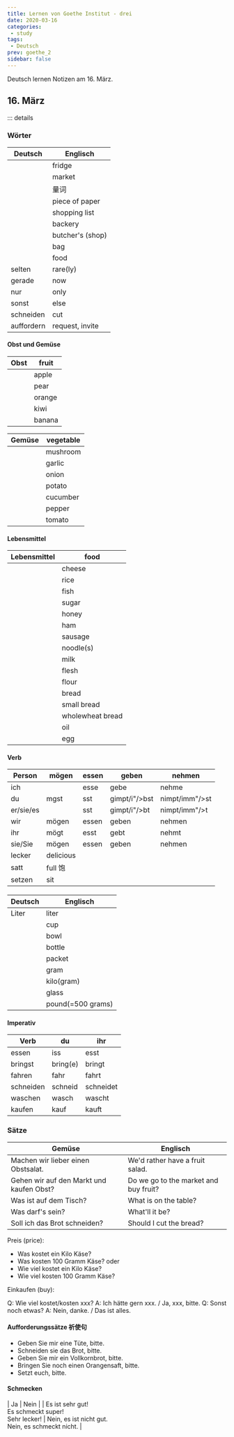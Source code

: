 ```yaml
---
title: Lernen von Goethe Institut - drei
date: 2020-03-16
categories:
 - study
tags:
 - Deutsch
prev: goethe_2
sidebar: false
---
```


Deutsch lernen Notizen am 16. März.

<!-- more -->

## 16. März

::: details

### Wörter

| Deutsch | Englisch |
| ------- | -------- |
| <d type="er" text="Kühlschrank"/> | fridge |
| <d type="er" text="Markt"/> | market |
| <d type="er" text="Mengenangaben"/> | 量词 |
| <d type="er" text="Zettel"/> | piece of paper |
| <d type="er" text="Einkaufszettel"/> | shopping list |
| <d type="ie" text="Bäckerei"/> | backery |
| <d type="ie" text="Metzgerei"/> | butcher's (shop) |
| <d type="ie" text="Tüte"/> | bag |
| <d type="as" text="Lebensmittel"/> | food |
| selten | rare(ly) |
| gerade | now |
| nur | only |
| sonst | else |
| schneiden | cut |
| auffordern | request, invite |

#### Obst und Gemüse

| Obst | fruit |
| ------- | -------- |
| <d type="er" text="Apfel"/> | apple |
| <d type="ie" text="Birne"/> | pear |
| <d type="ie" text="Orange"/> | orange |
| <d type="ie" text="Kiwi"/> | kiwi |
| <d type="ie" text="Banane"/> | banana |

| Gemüse | vegetable |
| ------ | -------- |
| <d type="er" text="Pilz"/> | mushroom |
| <d type="er" text="Knoblauch"/> | garlic |
| <d type="ie" text="Zwiebel"/> | onion |
| <d type="ie" text="Kartoffel"/> | potato |
| <d type="ie" text="Gurke"/> | cucumber |
| <d type="ie" text="Paprika"/> | pepper |
| <d type="ie" text="Tomate"/> | tomato |

#### Lebensmittel

| Lebensmittel | food |
| ------------ | ---- |
| <d type="er" text="Käse"/> | cheese |
| <d type="er" text="Reis"/> | rice |
| <d type="er" text="Fisch"/> | fish |
| <d type="er" text="Zucker"/> | sugar |
| <d type="er" text="Honig"/> | honey |
| <d type="er" text="Schinken"/> | ham |
| <d type="ie" text="Wurst"/> | sausage |
| <d type="ie" text="Nudel(n)"/> | noodle(s) |
| <d type="ie" text="Milch"/> | milk |
| <d type="as" text="Fleisch"/> | flesh |
| <d type="as" text="Mehl"/> | flour |
| <d type="as" text="Brot"/> | bread |
| <d type="as" text="Brötchen"/> | small bread |
| <d type="as" text="Vollkornbrot"/> | wholewheat bread |
| <d type="as" text="Öl"/> | oil |
| <d type="as" text="Ei"/> | egg |

#### Verb

| Person | mögen | essen | geben | nehmen |
| ------ | ----- | ----- | ----- | ------ |
| ich | <d type="impt" text="mag"/> | esse | gebe | nehme |
| du | m<d type="impt" text="a"/>gst | <d type="impt" text="i"/>sst | gimpt/i"/>bst | nimpt/imm"/>st |
| er/sie/es | <d type="impt" text="mag"/> | <d type="impt" text="i"/>sst | gimpt/i"/>bt | nimpt/imm"/>t |
| wir | mögen | essen | geben | nehmen |
| ihr | mögt | esst | gebt | nehmt |
| sie/Sie | mögen | essen | geben | nehmen |
| lecker | delicious |
| satt | full 饱 |
| setzen | sit |

#### <d type="ie" text="Mengenangaben"/>

| Deutsch | Englisch |
| ------- | -------- |
| Liter | liter |
| <d type="er" text="Becher"/> | cup |
| <d type="ie" text="Dose"/> | bowl |
| <d type="ie" text="Flasche"/> | bottle |
| <d type="ie" text="Packung"/> | packet |
| <d type="as" text="Gramm"/> | gram |
| <d type="as" text="Kilo"/> | kilo(gram) |
| <d type="as" text="Glas"/> | glass |
| <d type="as" text="Pfund"/> | pound(=500 grams) |

#### Imperativ

| Verb | du | ihr |
| ---- | -- | --- |
| essen | iss | esst |
| bringst | bring(e) | bringt |
| fahren | fahr | fahrt |
| schneiden | schneid | schneidet |
| waschen | wasch | wascht |
| kaufen | kauf | kauft |

### Sätze

| Gemüse | Englisch |
| ------ | -------- |
| Machen wir lieber einen Obstsalat. | We'd rather have a fruit salad. |
| Gehen wir auf den Markt und kaufen Obst? | Do we go to the market and buy fruit? |
| Was ist auf dem Tisch? | What is on the table? |
| Was darf's sein? | What'll it be? |
| Soll ich das Brot schneiden? | Should I cut the bread? |

Preis (price):

- Was kostet ein Kilo Käse?
- Was kosten 100 Gramm Käse?
oder
- Wie viel kostet ein Kilo Käse?
- Wie viel kosten 100 Gramm Käse?

Einkaufen (buy):

Q: Wie viel kostet/kosten xxx?
A: Ich hätte gern xxx. / Ja, xxx, bitte.
Q: Sonst noch etwas?
A: Nein, danke. / Das ist alles.


#### Aufforderungssätze 祈使句

- Geben Sie mir eine Tüte, bitte.
- Schneiden sie das Brot, bitte.
- Geben Sie mir ein Vollkornbrot, bitte.
- Bringen Sie noch einen Orangensaft, bitte.
- Setzt euch, bitte.

#### Schmecken

| Ja | Nein |
| Es ist sehr gut!<br>Es schmeckt super!<br>Sehr lecker! | Nein, es ist nicht gut.<br>Nein, es schmeckt nicht. |
